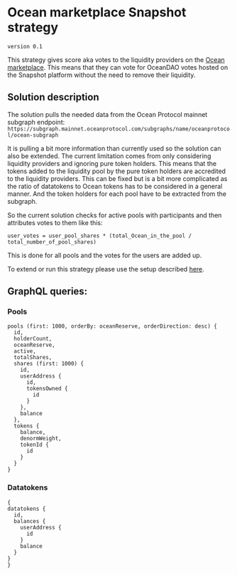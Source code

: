 # Ocean marketplace Snapshot strategy

```version 0.1```

This strategy gives score aka votes to the liquidity providers on the [Ocean marketplace](https://market.oceanprotocol.com). This means that they can vote for OceanDAO votes hosted on the Snapshot platform without the need to remove their liquidity.

## Solution description

The solution pulls the needed data from the Ocean Protocol mainnet subgraph endpoint:
```https://subgraph.mainnet.oceanprotocol.com/subgraphs/name/oceanprotocol/ocean-subgraph```

It is pulling a bit more information than currently used so the solution can also be extended. The current limitation comes from only considering liquidity providers and ignoring pure token holders. This means that the tokens added to the liquidity pool by the pure token holders are accredited to the liquidity providers. This can be fixed but is a bit more complicated as the ratio of datatokens to Ocean tokens has to be considered in a general manner. And the token holders for each pool have to be extracted from the subgraph.

So the current solution checks for active pools with participants and then attributes votes to them like this:
```
user_votes = user_pool_shares * (total_Ocean_in_the_pool / total_number_of_pool_shares)
```
This is done for all pools and the votes for the users are added up.

To extend or run this strategy please use the setup described [here](https://docs.snapshot.page/strategies).

## GraphQL queries:

### Pools

```
pools (first: 1000, orderBy: oceanReserve, orderDirection: desc) {
  id,
  holderCount,
  oceanReserve,
  active,
  totalShares,
  shares (first: 1000) {
    id,
    userAddress {
      id,
      tokensOwned {
        id
      }
    },
    balance
  },
  tokens {
    balance,
    denormWeight,
    tokenId {
      id
    }
  }
}
```

### Datatokens

```
{
datatokens {
  id,
  balances {
    userAddress {
      id
    }
    balance
  }
}
}
```
